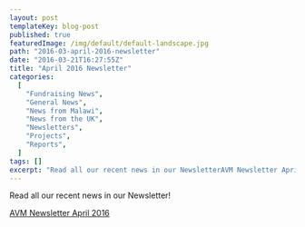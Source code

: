 ```yaml
---
layout: post
templateKey: blog-post
published: true
featuredImage: /img/default/default-landscape.jpg
path: "2016-03-april-2016-newsletter"
date: "2016-03-21T16:27:55Z"
title: "April 2016 Newsletter"
categories:
  [
    "Fundraising News",
    "General News",
    "News from Malawi",
    "News from the UK",
    "Newsletters",
    "Projects",
    "Reports",
  ]
tags: []
excerpt: "Read all our recent news in our NewsletterAVM Newsletter April 2016"
---
```


Read all our recent news in our Newsletter!

[AVM Newsletter April 2016](https://f000.backblazeb2.com/file/avm-wp-uploads/2016/03/AVM-Newsletter-April-2016.pdf)
